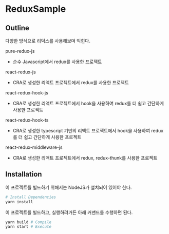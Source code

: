 # ReduxSample

## Outline
다양한 방식으로 리덕스를 사용해보며 익힌다.

pure-redux-js
- 순수 Javascript에서 redux를 사용한 프로젝트

react-redux-js
- CRA로 생성한 리액트 프로젝트에서 redux를 사용한 프로젝트

react-redux-hook-js
- CRA로 생성한 리액트 프로젝트에서 hook을 사용하여 redux를 더 쉽고 간단하게 사용한 프로젝트

react-redux-hook-ts
- CRA로 생성한 typescript 기반의 리액트 프로젝트에서 hook을 사용하여 redux를 더 쉽고 간단하게 사용한 프로젝트

react-redux-middleware-js
- CRA로 생성한 리액트 프로젝트에서 redux, redux-thunk를 사용한 프로젝트


## Installation
이 프로젝트를 빌드하기 위해서는 NodeJS가 설치되어 있어야 한다.

```bash
# Install Dependencies
yarn install
```

이 프로젝트를 빌드하고, 실행하려거든 아래 커맨드를 수행하면 된다.

```bash
yarn build # Compile
yarn start # Execute
```
